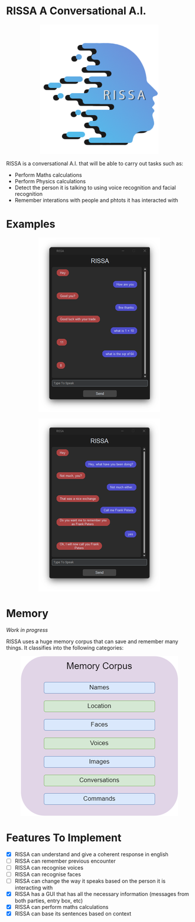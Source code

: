 
# RISSA A Conversational A.I.
<p align="center">
  <img src="https://github.com/justinb71/EPQ---RISSA-A-Conversational-A.I./blob/main/Images/RISSA%20Logo.png" />
</p>

RISSA is a conversational A.I. that will be able to carry out tasks such as:

 - Perform Maths calculations
 - Perform Physics calculations
 - Detect the person it is talking to using voice recognition and facial recognition
 - Remember interations with people and phtots it has interacted with


# Examples

<p align="center">
  <img src="https://github.com/justinb71/EPQ---RISSA-A-Conversational-A.I./blob/main/Images/Implementation%20Example%20%20-%20Copy.png" />
</p>

<p align="center">
  <img src="https://github.com/justinb71/EPQ---RISSA-A-Conversational-A.I./blob/main/Images/Implementation%20Example%202%20-%20Copy.png" />
</p>

# Memory
*Work in progress*

RISSA uses a huge memory corpus that can save and remember many things. It classifies into the following categories:
<p align="center">
  <img src="https://github.com/justinb71/EPQ---RISSA-A-Conversational-A.I./blob/main/Images/Untitled%20Diagram.drawio%20(2).png" />
</p>

# Features To Implement 

 - [x] RISSA can understand and give a coherent response in english
 - [ ] RISSA can remember previous encounter
 - [ ] RISSA can recognise voices
 - [ ] RISSA can recognise faces
 - [ ] RISSA can change the way it speaks based on the person it is interacting with
 - [x] RISSA has a GUI that has all the necessary information (messages from both parties, entry box, etc)
 - [x] RISSA can perform maths calculations 
 - [x] RISSA can base its sentences based on context
